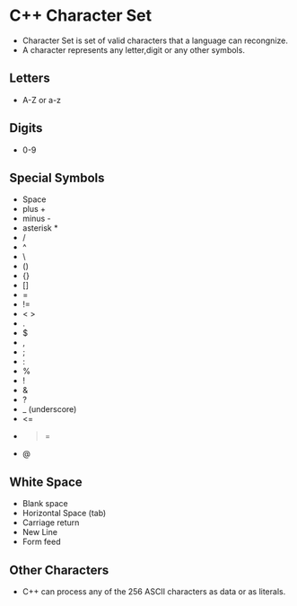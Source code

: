 # C++ Character Set 
 - Character Set is set of valid characters that a language can recongnize.
 - A character represents any letter,digit or any other symbols.

## Letters
 - A-Z or a-z
## Digits
 - 0-9
## Special Symbols
 - Space
 - plus +
 - minus -
 - asterisk  *
 - /
 - ^
 - \
 - ()
 - {}
 - []
 - =
 - !=
 - < >
 - .
 - $
 - ,
 - ;
 - :
 - %
 - !
 - &
 - ?
 - _ (underscore)
 - <=
 - >=
 - @
## White Space
 - Blank space
 - Horizontal Space (tab)
 - Carriage return
 - New Line
 - Form feed
## Other Characters
 - C++ can process any of the 256 ASCII characters as data or as literals.
